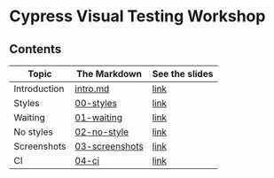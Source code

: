 # Cypress Visual Testing Workshop

## Contents

<!-- prettier-ignore-start -->
Topic | The Markdown | See the slides
---|---|---
Introduction | [intro.md](slides/intro/PITCHME.md) | [link](https://glebbahmutov.com/cypress-visual-testing-workshop/?p=intro)
Styles | [00-styles](slides/00-styles/PITCHME.md) | [link](https://glebbahmutov.com/cypress-visual-testing-workshop/?p=00-styles)
Waiting | [01-waiting](slides/01-waiting/PITCHME.md) | [link](https://glebbahmutov.com/cypress-visual-testing-workshop/?p=01-waiting)
No styles | [02-no-style](slides/02-no-style/PITCHME.md) | [link](https://glebbahmutov.com/cypress-visual-testing-workshop/?p=02-no-style)
Screenshots | [03-screenshots](slides/03-screenshots/PITCHME.md) | [link](https://glebbahmutov.com/cypress-visual-testing-workshop/?p=03-screenshots)
CI | [04-ci](slides/04-ci/PITCHME.md) | [link](https://glebbahmutov.com/cypress-visual-testing-workshop/?p=04-ci)
<!-- prettier-ignore-end -->

